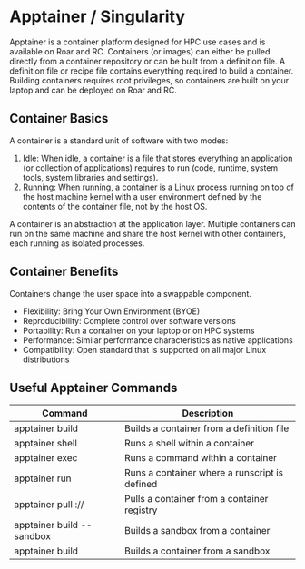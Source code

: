 
# Apptainer / Singularity

Apptainer is a container platform designed for HPC use cases and is available on Roar and RC. Containers (or images) can either be pulled directly from a container repository or can be built from a definition file. A definition file or recipe file contains everything
required to build a container. Building containers requires root privileges, so containers are built on your laptop and can be deployed on Roar and RC.


## Container Basics

A container is a standard unit of software with two modes:

1. Idle: When idle, a container is a file that stores everything
an application (or collection of applications) requires to run
(code, runtime, system tools, system libraries and settings).
2. Running: When running, a container is a Linux process running on top of the host machine kernel with a user environment defined by the contents of the container file, not by the host OS.

A container is an abstraction at the application layer. Multiple containers can run on the same machine and share the host kernel with other containers, each running as isolated processes.

## Container Benefits

Containers change the user space into a swappable component.
- Flexibility: Bring Your Own Environment (BYOE)
- Reproducibility: Complete control over software versions
- Portability: Run a container on your laptop or on HPC systems
- Performance: Similar performance characteristics as native applications
- Compatibility: Open standard that is supported on all major Linux distributions


## Useful Apptainer Commands

| Command | Description |
| ---- | ---- |
| apptainer build <container> <definition> | Builds a container from a definition file |
| apptainer shell <container> | Runs a shell within a container |
| apptainer exec <container> <command> | Runs a command within a container |
| apptainer run <container> | Runs a container where a runscript is defined |
| apptainer pull <resource>://<container> | Pulls a container from a container registry |
| apptainer build --sandbox <sbox> <container> | Builds a sandbox from a container |
| apptainer build <container> <sbox> | Builds a container from a sandbox |

